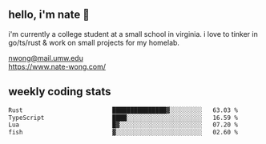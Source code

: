 ## hello, i'm nate 👋
i'm currently a college student at a small school in virginia. i love to tinker in go/ts/rust & work on small projects for my homelab.

nwong@mail.umw.edu <br/>
https://www.nate-wong.com/

## weekly coding stats
<!--START_SECTION:waka-->

```txt
Rust                         ███████████████▓░░░░░░░░░   63.03 %
TypeScript                   ████░░░░░░░░░░░░░░░░░░░░░   16.59 %
Lua                          █▓░░░░░░░░░░░░░░░░░░░░░░░   07.20 %
fish                         ▓░░░░░░░░░░░░░░░░░░░░░░░░   02.60 %
```

<!--END_SECTION:waka-->
